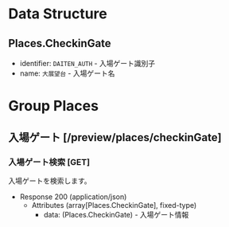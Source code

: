 # Data Structure

## Places.CheckinGate
+ identifier: `DAITEN_AUTH` - 入場ゲート識別子
+ name: `大展望台` - 入場ゲート名


# Group Places

## 入場ゲート [/preview/places/checkinGate]

### 入場ゲート検索 [GET]
入場ゲートを検索します。

+ Response 200 (application/json)
    + Attributes (array[Places.CheckinGate], fixed-type)
        + data: (Places.CheckinGate) - 入場ゲート情報

<!-- include(../response/400.md) -->
